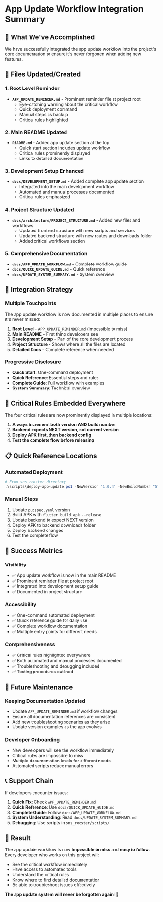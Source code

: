 # App Update Workflow Integration Summary

## 🎯 What We've Accomplished

We have successfully integrated the app update workflow into the project's core documentation to ensure it's never forgotten when adding new features.

## 📁 Files Updated/Created

### 1. **Root Level Reminder**
- **`APP_UPDATE_REMINDER.md`** - Prominent reminder file at project root
  - Eye-catching warning about the critical workflow
  - Quick deployment command
  - Manual steps as backup
  - Critical rules highlighted

### 2. **Main README Updated**
- **`README.md`** - Added app update section at the top
  - Quick start section includes update workflow
  - Critical rules prominently displayed
  - Links to detailed documentation

### 3. **Development Setup Enhanced**
- **`docs/DEVELOPMENT_SETUP.md`** - Added complete app update section
  - Integrated into the main development workflow
  - Automated and manual processes documented
  - Critical rules emphasized

### 4. **Project Structure Updated**
- **`docs/architecture/PROJECT_STRUCTURE.md`** - Added new files and workflows
  - Updated frontend structure with new scripts and services
  - Updated backend structure with new routes and downloads folder
  - Added critical workflows section

### 5. **Comprehensive Documentation**
- **`docs/APP_UPDATE_WORKFLOW.md`** - Complete workflow guide
- **`docs/QUICK_UPDATE_GUIDE.md`** - Quick reference
- **`docs/UPDATE_SYSTEM_SUMMARY.md`** - System overview

## 🔄 Integration Strategy

### **Multiple Touchpoints**
The app update workflow is now documented in multiple places to ensure it's never missed:

1. **Root Level** - `APP_UPDATE_REMINDER.md` (impossible to miss)
2. **Main README** - First thing developers see
3. **Development Setup** - Part of the core development process
4. **Project Structure** - Shows where all the files are located
5. **Detailed Docs** - Complete reference when needed

### **Progressive Disclosure**
- **Quick Start**: One-command deployment
- **Quick Reference**: Essential steps and rules
- **Complete Guide**: Full workflow with examples
- **System Summary**: Technical overview

## 🚨 Critical Rules Embedded Everywhere

The four critical rules are now prominently displayed in multiple locations:

1. **Always increment both version AND build number**
2. **Backend expects NEXT version, not current version**
3. **Deploy APK first, then backend config**
4. **Test the complete flow before releasing**

## 📋 Quick Reference Locations

### **Automated Deployment**
```powershell
# From sns_rooster directory
.\scripts\deploy-app-update.ps1 -NewVersion "1.0.4" -NewBuildNumber "5" -FeatureDescription "new feature"
```

### **Manual Steps**
1. Update `pubspec.yaml` version
2. Build APK with `flutter build apk --release`
3. Update backend to expect NEXT version
4. Deploy APK to backend downloads folder
5. Deploy backend changes
6. Test the complete flow

## 🎯 Success Metrics

### **Visibility**
- ✅ App update workflow is now in the main README
- ✅ Prominent reminder file at project root
- ✅ Integrated into development setup guide
- ✅ Documented in project structure

### **Accessibility**
- ✅ One-command automated deployment
- ✅ Quick reference guide for daily use
- ✅ Complete workflow documentation
- ✅ Multiple entry points for different needs

### **Comprehensiveness**
- ✅ Critical rules highlighted everywhere
- ✅ Both automated and manual processes documented
- ✅ Troubleshooting and debugging included
- ✅ Testing procedures outlined

## 🔮 Future Maintenance

### **Keeping Documentation Updated**
- Update `APP_UPDATE_REMINDER.md` if workflow changes
- Ensure all documentation references are consistent
- Add new troubleshooting scenarios as they arise
- Update version examples as the app evolves

### **Developer Onboarding**
- New developers will see the workflow immediately
- Critical rules are impossible to miss
- Multiple documentation levels for different needs
- Automated scripts reduce manual errors

## 📞 Support Chain

If developers encounter issues:

1. **Quick Fix**: Check `APP_UPDATE_REMINDER.md`
2. **Quick Reference**: Use `docs/QUICK_UPDATE_GUIDE.md`
3. **Complete Guide**: Follow `docs/APP_UPDATE_WORKFLOW.md`
4. **System Understanding**: Read `docs/UPDATE_SYSTEM_SUMMARY.md`
5. **Debugging**: Use scripts in `sns_rooster/scripts/`

## 🎉 Result

The app update workflow is now **impossible to miss** and **easy to follow**. Every developer who works on this project will:

- See the critical workflow immediately
- Have access to automated tools
- Understand the critical rules
- Know where to find detailed documentation
- Be able to troubleshoot issues effectively

**The app update system will never be forgotten again!** 🚀 